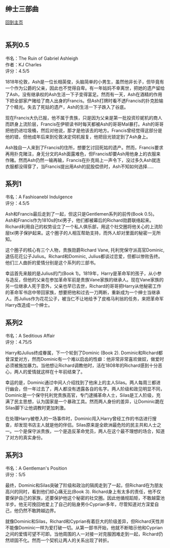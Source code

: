 ## 绅士三部曲
[回到主页](https://boheme130.github.io/Fiction.git.io/)
<br>
<br>

## 系列0.5
书名：The Ruin of Gabriel Ashleigh <br>
作者：KJ Charles <br>
评分：4.5/5 <br>

1818年伦敦，Ash是一位长相英俊，头脑简单的小男生，虽然他非长子，但毕竟有一个作为公爵的父亲，因此也不觉得自卑。有一年姑妈不幸离世，把她的遗产留给了Ash，没有继承权的Ash生活一下子变得富足。然而有一天，Ash在酒精的作用下把全部家产赌给了商人出身的Francis。但Ash打牌时看不透Francis的扑克脸输了个精光。失去了死姑的遗产，Ash的生活一下子跌入了谷底。

现在Francis大仇已报，他不属于贵族，只是因为父亲是第一批投资珍妮机的商人而跻身上流阶层，Francis在伊顿读书时每天都被Ash的哥哥Mal暴打。Ash的哥哥把他扔进垃圾桶，然后对他说，那才是他该去的地方。Francis曾经觉得这部分是他的错，但他成年后来到伦敦决定伺机报复，他把目光锁定到了Ash身上。

Ash独自一人来到了Francis的住所，想要乞讨回死姑的遗产。然而，Francis要求再用扑克赌注，身无分文的Ash面露难色，但Francis却要Ash用他身上的衣服来作赌。然而Ash仍然一输再输，Francis在扑克局上一声令下，没过多久Ash就连衣服都没得穿了，当Francis提出用Ash的屁股偿债时，Ash不知如何选择…..

## 系列1
书名：A Fashioanebl Indulgence <br>
评分：4.5/5

Ash和Francis最后走到了一起，但这只是Gentlemen系列的前传(Book 0.5)。Ash和Francis作为1810s的txl男子，他们都被幕后的Richard勋爵联络起来。Richard利用自己的权势设立了一个私人俱乐部，用这个社交圈将他关心的上流阶层txl男子保护起来。这个圈子的人相互帮助支持，而外人却对里面的秘密一无所知。

这个圈子的核心有三个人物，贵族勋爵Richard Vane, 托利党保守派高官Dominic, 退伍花花公子Julius。Richard和Dominic, Julius都谈过恋爱，但都以惨败告终。他们三人曲折的爱情分别是这个系列的三部书。

幸运首先来敲的是Julius的门(Book 1)。1819年，Harry是革命军的孩子，从小参与造反，但他的父亲在参加革命军前是贵族Vane家族的继承人。现在Vane家族的另一位继承人死于意外，父亲也早已去世，Richard的哥哥把Harry从他秘密工作的革命军书店中带回家族，想要把他和过去一刀两断，重新成为一个绅士当继承人。而Julius作为花花公子，被当仁不让地给予了皮格马利翁的任务，来把革命军Harry改造成一个绅士。

## 系列2
书名：A Seditious Affair <br>
评分：4.75/5

Harry和Julius终成眷属，下一个轮到了Dominic (Book 2). Dominic和Richard都曾深爱对方，然而Dominic有一个难以启齿的性癖：他非常非常喜欢做奴，做爱时必须被施加暴力。当他想让Richard调教他时，活在1808年的Richard感到十分恶心，两人的爱情就这样在十年前结束了。

幸运的是，Dominic通过中间人介绍找到了他床上的主人Silas。两人每周三都进行幽会，但一年过去了，两人都没有透露各自的名字。两人阶级和政见明显不同，Dominic是一个保守托利党贵族高官，专门逮捕革命人士，Silas是工人阶级，充满了民主思想，认为国家是一个暴政工具。然而两人身份的差异，让Dominic跪在Silas脚下让他调教时更加刺激。

在处理Harry被卷入的一场事件时，Dominic闯入Harry曾经工作的书店进行搜查，却发现书店主人就是他的伴侣。Silas原来是全欧洲最危险的民主共和人士之一。一个是保守派贵族，一个是造反革命党员，两人在这个最不理想的场合，知道了对方的真实身份。

## 系列3
书名：A Gentleman's Position <br>
评分：5/5

最终，Dominic和Silas突破了阶级和政治的隔阂走到了一起，但Richard在为朋友高兴的同时，看到他们却心痛无比(Book 3). Richard身上有太多的责任，他不仅要保护自己的家族，还要保护他这个秘密的社交圈。因此他循规蹈矩，不敢越雷池半步。他无可挽回地爱上了自己的贴身男仆Cyprian多年，尽管知道对方深爱自己，他仍然不敢跨越边界。

就像Dominic和Silas，Richard和Cyprian有着巨大的阶级差异，但Richard天性并不能像Dominic一样为爱打破一切。从第一部书开始，他就不断暗示他和Cyprian之间的爱情可望不可即。当他周围的人一对接一对克服困难走到一起，Richard仍然顽固不化。然而一个契机让两人的关系出现了转折。

